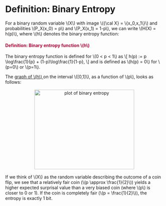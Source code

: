 # Definition: Binary Entropy

<p>For a <a title="A binary random variable is a random variable that can take on two values." data-tooltip='{"tooltipClass":"popover popover-padded", "position":"right"}'>binary random variable</a> \(X\) with image \({\cal X} = \{x_0,x_1\}\) and probabilities \(P_X(x_0) = p\) and \(P_X(x_1) = 1-p\), we can write \(H(X) = h(p)\), where \(h\) denotes the binary entropy function:</p>
<div class="content-box pad-box-mini border border-trbl border-round">
<h4 style="color: #bc0031;"><strong>Definition: Binary entropy function \(h\)</strong></h4>
<p>The binary entropy function is defined for \(0 &lt; p &lt; 1\) as \[ h(p) := p \log\frac{1}{p} + (1-p)\log\frac{1}{1-p}, \] and is defined as \(h(p) = 0\) for \(p=0\) or \(p=1\).</p>
</div>
<p>The <a href="https://www.wolframalpha.com/input/?i=Plot%5B-p*log2(p)-(1-p)*log2(1-p),+p%3D0..1%5D">graph of \(h\) </a>on the interval \([0,1]\), as a function of \(p\), looks as follows:</p>
<p style="text-align: center;"><a class="instructure_file_link" title="fig-binary-entropy-1.svg" href="https://canvas.uva.nl/courses/10933/files/1322398/download?verifier=kBoO6cpTfNa0ajHv37tBxpxLzYwTC9Sm9kDyCST7&amp;wrap=1" data-api-endpoint="https://canvas.uva.nl/api/v1/courses/10933/files/1322398" data-api-returntype="File"><img style="border: 0px solid #000000; padding: 2px;" src="https://canvas.uva.nl/courses/10933/files/1322398/preview?verifier=kBoO6cpTfNa0ajHv37tBxpxLzYwTC9Sm9kDyCST7" alt="plot of binary entropy" width="318" height="254" data-api-endpoint="https://canvas.uva.nl/api/v1/courses/10933/files/1322398" data-api-returntype="File"></a></p>
<p style="text-align: left;">If we think of \(X\) as the random variable describing the outcome of a coin flip, we see that a relatively fair coin (\(p \approx \frac{1}{2}\)) yields a higher expected surprisal value than a very biased coin (where \(p\) is closer to 0 or 1). If the coin is completely fair (\(p = \frac{1}{2}\)), the entropy is exactly 1 bit.</p>
<p> </p>